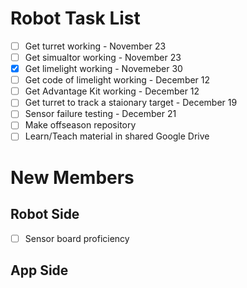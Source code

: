 # Robot Task List 

- [ ] Get turret working - November 23
- [ ] Get simualtor working - November 23
- [x] Get limelight working - Novemeber 30
- [ ] Get code of limelight working - December 12
- [ ] Get Advantage Kit working - December 12
- [ ] Get turret to track a staionary target - December 19
- [ ] Sensor failure testing - December 21
- [ ] Make offseason repository
- [ ] Learn/Teach material in shared Google Drive

# New Members
## Robot Side
- [ ] Sensor board proficiency
## App Side
